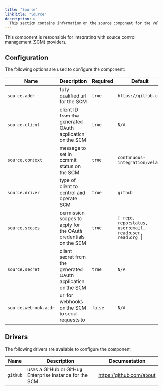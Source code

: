 ```yaml
---
title: "Source"
linkTitle: "Source"
description: >
  This section contains information on the source component for the Vela server.
---
```


This component is responsible for integrating with source control management (SCM) providers.

## Configuration

The following options are used to configure the component:

| Name                  | Description                                                     | Required | Default                                                  | Environment Variables                               |
| --------------------- | --------------------------------------------------------------- | -------- | -------------------------------------------------------- | --------------------------------------------------- |
| `source.addr`         | fully qualified url for the SCM                                 | `true`   | `https://github.com`                                     | `SOURCE_ADDR`<br>`VELA_SOURCE_ADDR`                 |
| `source.client`       | client ID from the generated OAuth application on the SCM       | `true`   | `N/A`                                                    | `SOURCE_CLIENT`<br>`VELA_SOURCE_CLIENT`             |
| `source.context`      | message to set in commit status on the SCM                      | `true`   | `continuous-integration/vela`                            | `SOURCE_CONTEXT`<br>`VELA_SOURCE_CONTEXT`           |
| `source.driver`       | type of client to control and operate SCM                       | `true`   | `github`                                                 | `SOURCE_DRIVER`<br>`VELA_SOURCE_DRIVER`             |
| `source.scopes`       | permission scopes to apply for the OAuth credentials on the SCM | `true`   | `[ repo, repo:status, user:email, read:user, read:org ]` | `SOURCE_SCOPES`<br>`VELA_SOURCE_SCOPES`             |
| `source.secret`       | client secret from the generated OAuth application on the SCM   | `true`   | `N/A`                                                    | `SOURCE_SECRET`<br>`VELA_SOURCE_SECRET`             |
| `source.webhook.addr` | url for webhooks on the SCM to send requests to                 | `false`  | `N/A`                                                    | `SOURCE_WEBHOOK_ADDR`<br>`VELA_SOURCE_WEBHOOK_ADDR` |

## Drivers

The following drivers are available to configure the component:

| Name     | Description                                             | Documentation            |
| -------- | ------------------------------------------------------- | ------------------------ |
| `github` | uses a GitHub or GitHug Enterprise instance for the SCM | https://github.com/about |